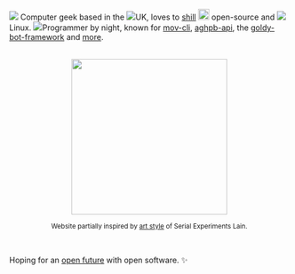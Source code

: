<img class="inline w-8 -mx-2" src="./images/classic_tv.gif"> Computer geek based in the 
<img class="inline w-6 -mt-1 -ml-1 mr-1" src="./images/uk_flag.gif">UK, loves to [shill](https://www.urbandictionary.com/define.php?term=shill) 
<img class="inline -m-1 -mt-1.5" width="20px" src="./images/open_source_logo.png"> open-source 
and <img class="inline w-14 -m-5 -mr-3" src="./images/tux_back_flips.gif">Linux. 
<img class="inline w-6 -ml-1 mr-1" src="./images/falling_cat.gif">Programmer by night, known for [mov-cli](https://github.com/mov-cli/mov-cli), [aghpb-api](https://github.com/THEGOLDENPRO/aghpb_api), the [goldy-bot-framework](https://github.com/Goldy-Bot/Goldy-Bot-Framework) and [more](#projects-div).

<br>

<div align="center">

  <img class="rounded-md" src="./images/lain.jpg" width="280px">

  <sub>Website partially inspired by <u>art style</u> of Serial Experiments Lain.</sub>

</div>

<br>

Hoping for an [open future](https://www.gnu.org/philosophy/free-sw.en.html) with open software. ✨